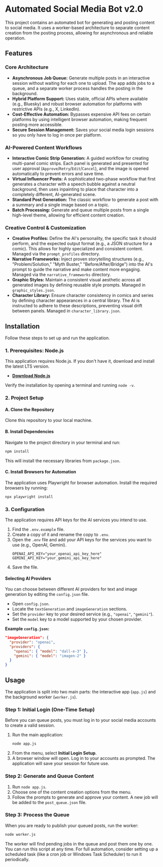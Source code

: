 # Automated Social Media Bot v2.0

This project contains an automated bot for generating and posting content to social media. It uses a worker-based architecture to separate content creation from the posting process, allowing for asynchronous and reliable operation.

## Features

### Core Architecture
- **Asynchronous Job Queue:** Generate multiple posts in an interactive session without waiting for each one to upload. The app adds jobs to a queue, and a separate worker process handles the posting in the background.
- **Hybrid Platform Support:** Uses stable, official APIs where available (e.g., Bluesky) and robust browser automation for platforms with restrictive APIs (e.g., X, LinkedIn).
- **Cost-Effective Automation:** Bypasses expensive API fees on certain platforms by using intelligent browser automation, making frequent posting more accessible.
- **Secure Session Management:** Saves your social media login sessions so you only have to log in once per platform.

### AI-Powered Content Workflows
- **Interactive Comic Strip Generation:** A guided workflow for creating multi-panel comic strips. Each panel is generated and presented for user approval (`Approve`/`Retry`/`Edit`/`Cancel`), and the image is opened automatically to prevent errors and save time.
- **Virtual Influencer Posts:** A sophisticated two-phase workflow that first generates a character with a speech bubble against a neutral background, then uses inpainting to place that character into a completely different, AI-generated scene.
- **Standard Post Generation:** The classic workflow to generate a post with a summary and a single image based on a topic.
- **Batch Processing:** Generate and queue multiple posts from a single high-level theme, allowing for efficient content creation.

### Creative Control & Customization
- **Creative Profiles:** Define the AI's personality, the specific task it should perform, and the expected output format (e.g., a JSON structure for a comic). This allows for highly specialized and consistent content. Managed via the `prompt_profiles` directory.
- **Narrative Frameworks:** Inject proven storytelling structures (e.g., "Problem/Solution," "Myth Buster," "Before/After/Bridge") into the AI's prompt to guide the narrative and make content more engaging. Managed via the `narrative_frameworks` directory.
- **Graphic Styles:** Maintain a consistent visual aesthetic across all generated images by defining reusable style prompts. Managed in `graphic_styles.json`.
- **Character Library:** Ensure character consistency in comics and series by defining character appearances in a central library. The AI is instructed to adhere to these descriptions, preventing visual drift between panels. Managed in `character_library.json`.

 ## Installation

Follow these steps to set up and run the application.

### 1. Prerequisites: Node.js

This application requires Node.js. If you don't have it, download and install the latest LTS version.

- **[Download Node.js](https://nodejs.org/en/download)**

Verify the installation by opening a terminal and running `node -v`.

### 2. Project Setup

#### A. Clone the Repository
Clone this repository to your local machine.

#### B. Install Dependencies
Navigate to the project directory in your terminal and run:
```bash
npm install
```
This will install the necessary libraries from `package.json`.

#### C. Install Browsers for Automation
The application uses Playwright for browser automation. Install the required browsers by running:
```bash
npx playwright install
```

### 3. Configuration

The application requires API keys for the AI services you intend to use.

1.  Find the `.env.example` file.
2.  Create a copy of it and rename the copy to `.env`.
3.  Open the `.env` file and add your API keys for the services you want to use (e.g., OpenAI, Gemini).
    ```
    OPENAI_API_KEY="your_openai_api_key_here"
    GEMINI_API_KEY="your_gemini_api_key_here"
    ```
4.  Save the file.

#### Selecting AI Providers

You can choose between different AI providers for text and image generation by editing the `config.json` file.

-   Open `config.json`.
-   Locate the `textGeneration` and `imageGeneration` sections.
-   Set the `provider` key to your desired service (e.g., `"openai"`, `"gemini"`).
-   Set the `model` key to a model supported by your chosen provider.

**Example `config.json`:**
```json
"imageGeneration": {
  "provider": "openai",
  "providers": {
    "openai": { "model": "dall-e-3" },
    "gemini": { "model": "imagen-2" }
  }
}
```

## Usage

The application is split into two main parts: the interactive app (`app.js`) and the background worker (`worker.js`).

### Step 1: Initial Login (One-Time Setup)

Before you can queue posts, you must log in to your social media accounts to create a valid session.

1.  Run the main application:
    ```bash
    node app.js
    ```
2.  From the menu, select **Initial Login Setup**.
3.  A browser window will open. Log in to your accounts as prompted. The application will save your session for future use.

### Step 2: Generate and Queue Content

1.  Run `node app.js`.
2.  Choose one of the content creation options from the menu.
3.  Follow the prompts to generate and approve your content. A new job will be added to the `post_queue.json` file.

### Step 3: Process the Queue

When you are ready to publish your queued posts, run the worker:

```bash
node worker.js
```

The worker will find pending jobs in the queue and post them one by one. You can run this script at any time. For full automation, consider setting up a scheduled task (like a cron job or Windows Task Scheduler) to run it periodically.
